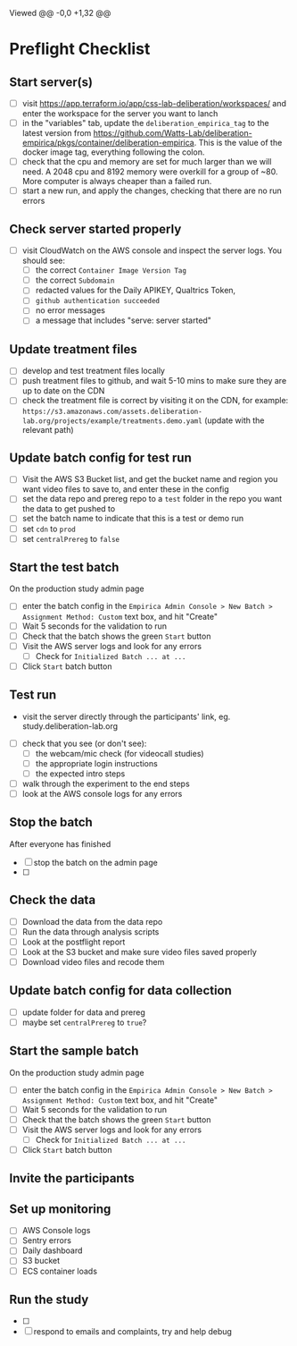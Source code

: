 Viewed
@@ -0,0 +1,32 @@

# Preflight Checklist

## Start server(s)

- [ ] visit https://app.terraform.io/app/css-lab-deliberation/workspaces/ and enter the workspace for the server you want to lanch
- [ ] in the "variables" tab, update the `deliberation_empirica_tag` to the latest version from https://github.com/Watts-Lab/deliberation-empirica/pkgs/container/deliberation-empirica. This is the value of the docker image tag, everything following the colon.
- [ ] check that the cpu and memory are set for much larger than we will need. A 2048 cpu and 8192 memory were overkill for a group of ~80. More computer is always cheaper than a failed run.
- [ ] start a new run, and apply the changes, checking that there are no run errors

## Check server started properly

- [ ] visit CloudWatch on the AWS console and inspect the server logs. You should see:
  - [ ] the correct `Container Image Version Tag`
  - [ ] the correct `Subdomain`
  - [ ] redacted values for the Daily APIKEY, Qualtrics Token,
  - [ ] `github authentication succeeded`
  - [ ] no error messages
  - [ ] a message that includes "serve: server started"

## Update treatment files

- [ ] develop and test treatment files locally
- [ ] push treatment files to github, and wait 5-10 mins to make sure they are up to date on the CDN
- [ ] check the treatment file is correct by visiting it on the CDN, for example: `https://s3.amazonaws.com/assets.deliberation-lab.org/projects/example/treatments.demo.yaml` (update with the relevant path)

## Update batch config for test run

- [ ] Visit the AWS S3 Bucket list, and get the bucket name and region you want video files to save to, and enter these in the config
- [ ] set the data repo and prereg repo to a `test` folder in the repo you want the data to get pushed to
- [ ] set the batch name to indicate that this is a test or demo run
- [ ] set `cdn` to `prod`
- [ ] set `centralPrereg` to `false`

## Start the test batch

On the production study admin page

- [ ] enter the batch config in the `Empirica Admin Console > New Batch > Assignment Method: Custom` text box, and hit "Create"
- [ ] Wait 5 seconds for the validation to run
- [ ] Check that the batch shows the green `Start` button
- [ ] Visit the AWS server logs and look for any errors
  - [ ] Check for `Initialized Batch ... at ...`
- [ ] Click `Start` batch button

## Test run

- visit the server directly through the participants' link, eg. study.deliberation-lab.org
- [ ] check that you see (or don't see):
  - [ ] the webcam/mic check (for videocall studies)
  - [ ] the appropriate login instructions
  - [ ] the expected intro steps
- [ ] walk through the experiment to the end steps
- [ ] look at the AWS console logs for any errors

## Stop the batch

After everyone has finished

- [ ] stop the batch on the admin page
- [ ]

## Check the data

- [ ] Download the data from the data repo
- [ ] Run the data through analysis scripts
- [ ] Look at the postflight report
- [ ] Look at the S3 bucket and make sure video files saved properly
- [ ] Download video files and recode them

## Update batch config for data collection

- [ ] update folder for data and prereg
- [ ] maybe set `centralPrereg` to `true`?

## Start the sample batch

On the production study admin page

- [ ] enter the batch config in the `Empirica Admin Console > New Batch > Assignment Method: Custom` text box, and hit "Create"
- [ ] Wait 5 seconds for the validation to run
- [ ] Check that the batch shows the green `Start` button
- [ ] Visit the AWS server logs and look for any errors
  - [ ] Check for `Initialized Batch ... at ...`
- [ ] Click `Start` batch button

## Invite the participants

## Set up monitoring

- [ ] AWS Console logs
- [ ] Sentry errors
- [ ] Daily dashboard
- [ ] S3 bucket
- [ ] ECS container loads

## Run the study

- [ ]
- [ ] respond to emails and complaints, try and help debug
